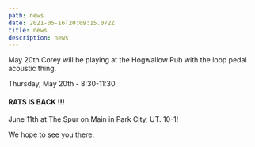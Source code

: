 ```yaml
---
path: news
date: 2021-05-16T20:09:15.072Z
title: news
description: news
---
```

May 20th Corey will be playing at the Hogwallow Pub with the loop pedal acoustic thing.

Thursday, May 20th - 8:30-11:30



<h4>RATS IS BACK !!!</h4>

June 11th at The Spur on Main in Park City, UT.   10-1!

We hope to see you there.